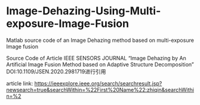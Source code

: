 # Image-Dehazing-Using-Multi-exposure-Image-Fusion
Matlab source code of an Image Dehazing method based on multi-exposure Image fusion

Source Code of Article IEEE SENSORS JOURNAL “Image Dehazing by An Artificial Image Fusion Method based on Adaptive Structure Decomposition” DOI:10.1109/JSEN.2020.2981719进行引用

article link:
https://ieeexplore.ieee.org/search/searchresult.jsp?newsearch=true&searchWithin=%22First%20Name%22:zhiqin&searchWithin=%2
